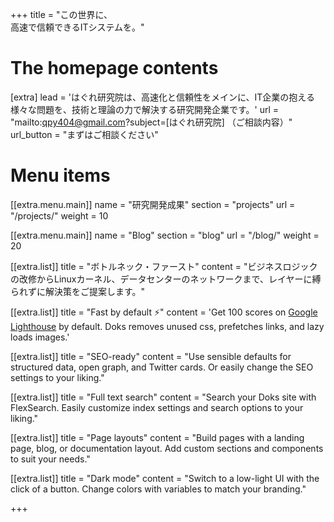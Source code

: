 +++
title = "この世界に、<br>高速で信頼できるITシステムを。"

# The homepage contents
[extra]
lead = 'はぐれ研究院は、高速化と信頼性をメインに、IT企業の抱える様々な問題を、技術と理論の力で解決する研究開発企業です。'
url = "mailto:qpy404@gmail.com?subject=[はぐれ研究院] （ご相談内容）"
url_button = "まずはご相談ください"

# Menu items
[[extra.menu.main]]
name = "研究開発成果"
section = "projects"
url = "/projects/"
weight = 10

[[extra.menu.main]]
name = "Blog"
section = "blog"
url = "/blog/"
weight = 20

[[extra.list]]
title = "ボトルネック・ファースト"
content = "ビジネスロジックの改修からLinuxカーネル、データセンターのネットワークまで、レイヤーに縛られずに解決策をご提案します。"

[[extra.list]]
title = "Fast by default ⚡️"
content = 'Get 100 scores on <a href="https://googlechrome.github.io/lighthouse/viewer/?gist=7731347bb8ce999eff7428a8e763b637">Google Lighthouse</a> by default. Doks removes unused css, prefetches links, and lazy loads images.'

[[extra.list]]
title = "SEO-ready"
content = "Use sensible defaults for structured data, open graph, and Twitter cards. Or easily change the SEO settings to your liking."

[[extra.list]]
title = "Full text search"
content = "Search your Doks site with FlexSearch. Easily customize index settings and search options to your liking."

[[extra.list]]
title = "Page layouts"
content = "Build pages with a landing page, blog, or documentation layout. Add custom sections and components to suit your needs."

[[extra.list]]
title = "Dark mode"
content = "Switch to a low-light UI with the click of a button. Change colors with variables to match your branding."

+++
